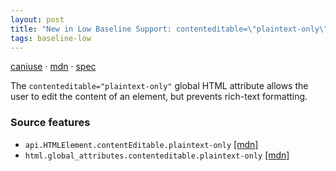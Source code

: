 ```yaml
---
layout: post
title: "New in Low Baseline Support: contenteditable=\"plaintext-only\""
tags: baseline-low
---
```


[caniuse](https://caniuse.com/?search=contenteditable-plaintextonly) · [mdn](https://developer.mozilla.org/en-US/search?q=contenteditable="plaintext-only") · [spec](https://html.spec.whatwg.org/multipage/interaction.html#attr-contenteditable-plaintextonly-state)

The `contenteditable="plaintext-only"` global HTML attribute allows the user to edit the content of an element, but prevents rich-text formatting.

### Source features

- ``api.HTMLElement.contentEditable.plaintext-only`` [[mdn]](https://developer.mozilla.org/en-US/search?q=api.HTMLElement.contentEditable.plaintext-only)
- ``html.global_attributes.contenteditable.plaintext-only`` [[mdn]](https://developer.mozilla.org/en-US/search?q=html.global_attributes.contenteditable.plaintext-only)
